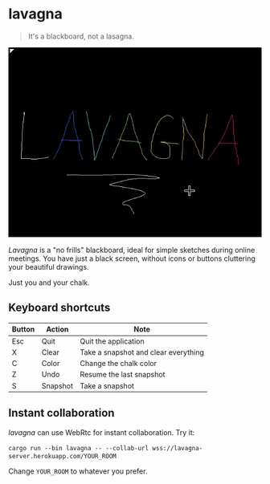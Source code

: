 # lavagna

> It's a blackboard, not a lasagna.

![preview](.lavagna.gif)

*Lavagna* is a "no frills" blackboard, ideal for simple sketches during online
meetings. You have just a black screen, without icons or buttons cluttering
your beautiful drawings. 

Just you and your chalk.

## Keyboard shortcuts

| Button | Action   | Note                                 |
|--------|----------|--------------------------------------|
| Esc    | Quit     | Quit the application                 |
| X      | Clear    | Take a snapshot and clear everything |
| C      | Color    | Change the chalk color               |
| Z      | Undo     | Resume the last snapshot             |
| S      | Snapshot | Take a snapshot                      |

## Instant collaboration

*lavagna* can use WebRtc for instant collaboration. Try it:

```shell
cargo run --bin lavagna -- --collab-url wss://lavagna-server.herokuapp.com/YOUR_ROOM
```

Change `YOUR_ROOM` to whatever you prefer.
